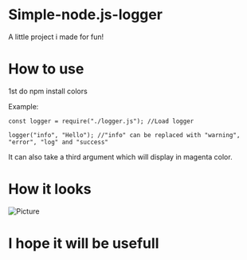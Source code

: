 # Simple-node.js-logger
A little project i made for fun!



# How to use

1st do npm install colors

Example:
```
const logger = require("./logger.js"); //Load logger

logger("info", "Hello"); //"info" can be replaced with "warning", "error", "log" and "success"
```
It can also take a third argument which will display in magenta color.


# How it looks
![Picture](https://i.imgur.com/qQKHI26.png "Fancy!")


# I hope it will be usefull
